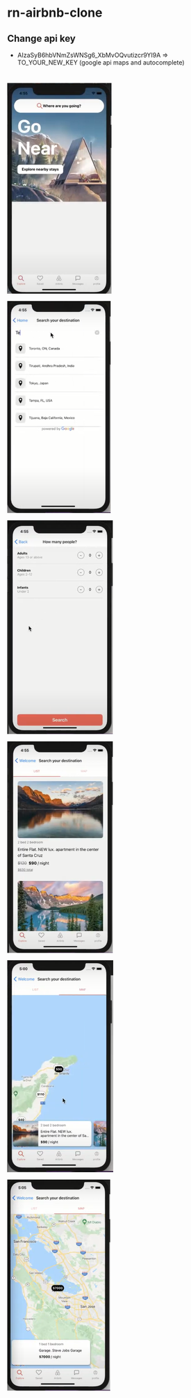 # rn-airbnb-clone


## Change  api  key <br>
- AIzaSyB6hbVNmZsWNSg6_XbMvOQvutizcr9YI9A => TO_YOUR_NEW_KEY (google api maps and autocomplete)
#


![Alt text](images/1.png?raw=true "Homepage")


![Alt text](images/2.png?raw=true "Search")



![Alt text](images/3.png?raw=true "Guest Info")

![Alt text](images/4.png?raw=true "Results in List")

![Alt text](images/5.png?raw=true "Results in Map")

![Alt text](images/6.png?raw=true "Results in Map2")
